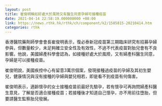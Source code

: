 ```yaml
---
layout: post
title: 崔俊明稱如好處大於風險又有醫生同意孕婦可接種疫苗
date: 2021-04-14 22:58:19.000000000 +08:00
link: https://news.rthk.hk/rthk/ch/component/k2/1585815-20210414.htm
categories: rthk
---
```


香港醫院藥劑師學會會長崔俊明表示，復必泰新冠疫苗第三期臨床研究有招募孕婦參與，但數量較少，未足夠確立安全性及有效性，不過不代表疫苗對胎兒會有不良影響。他說，美國婦產科學會認為，如接種好處大於風險，又有婦產科醫生同意，孕婦是可以接種疫苗。

崔俊明說，美國疾控中心有留意3萬宗個案，發現接種過疫苗的孕婦及其初生嬰兒，健康情況與沒有接種的孕婦與嬰兒相若，即是看不到疫苗有何傷害。

崔俊明表示，適齡懷孕的女士接種疫苗前最好先驗孕，若有懷孕可再詢問婦產科醫生意見，了解是否適合接種疫苗；若接種後才知道自己懷孕，亦不用前往墮胎，但要請醫生監察胎兒發展。
